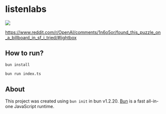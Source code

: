 # listenlabs

<img src="https://preview.redd.it/found-this-puzzle-on-a-billboard-in-sf-i-tried-feeding-it-v0-qe2xwiks2smf1.jpeg?width=1080&crop=smart&auto=webp&s=ea76455577cb6d9704b3761d9a158f4b7663bc75" />

https://www.reddit.com/r/OpenAI/comments/1n6o5or/found_this_puzzle_on_a_billboard_in_sf_i_tried/#lightbox


## How to run?

```bash
bun install

bun run index.ts
```

## About

This project was created using `bun init` in bun v1.2.20. [Bun](https://bun.com) is a fast all-in-one JavaScript runtime.
